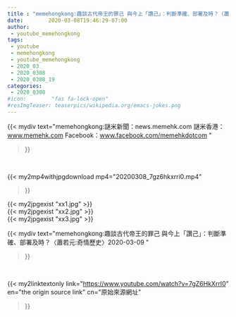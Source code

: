 ```yaml
---
title : "memehongkong:趣談古代帝王的罪己 與今上「讚己」：判斷準確、部署及時？〈蕭若元:奇情歷史〉2020-03-09 "
date:        2020-03-08T19:46:29-07:00
author:
 - youtube_memehongkong
tags:
 - youtube
 - memehongkong
 - youtube_memehongkong
 - 2020_03
 - 2020_0308
 - 2020_0308_19
categories:
 - 2020_0308
#icon:        "fas fa-lock-open"
#resImgTeaser: teaserpics/wikipedia.org/emacs-jokes.png
---
```


{{< mydiv text="memehongkong:謎米新聞：news.memehk.com 謎米香港： www.memehk.com Facebook：www.facebook.com/memehkdotcom "
>}}
<br>


{{< my2mp4withjpgdownload mp4="20200308_7gz6hkxrri0.mp4"
>}}

{{< my2jpgexist "xx1.jpg" >}}<br>
{{< my2jpgexist "xx2.jpg" >}}<br>
{{< my2jpgexist "xx3.jpg" >}}<br>



{{< mydiv text="memehongkong:趣談古代帝王的罪己 與今上「讚己」：判斷準確、部署及時？〈蕭若元:奇情歷史〉2020-03-09 "
>}}
<br>

{{< my2linktextonly link="https://www.youtube.com/watch?v=7gZ6HkXrrI0"
en="the origin source link" cn="原始來源網址"
>}}


<br>

